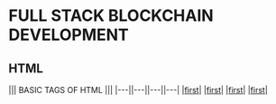 # FULL STACK BLOCKCHAIN DEVELOPMENT

## HTML

||| BASIC TAGS OF HTML |||
|---||---||---||---|
|[first](./HTML/)|
|[first](./HTML/)|
|[first](./HTML/)|
|[first](./HTML/)|

